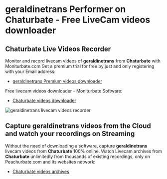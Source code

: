 # geraldinetrans Performer on Chaturbate - Free LiveCam videos downloader

## Chaturbate Live Videos Recorder

Monitor and record livecam videos of **geraldinetrans** from **Chaturbate** with Moniturbate.com
Get a premium trial for free by just and only registering with your Email address:
* [geraldinetrans Premium videos downloader](https://moniturbate.com/request-demo-licence-key.html)

Free livecam videos downloader - Moniturbate Software:
* [Chaturbate videos downloader](https://moniturbate.com/moniturbate-download-software.html)

![geraldinetrans livecam videos recorder](https://peachurnet.com/templates/moniturbate-software.png)


## Capture geraldinetrans videos from the Cloud and watch your recordings on Streaming

Without the need of downloading a software, capture **geraldinetrans** livecam videos from **Chaturbate** 100% online.
Watch Livecam archives from **Chaturbate** unlimitedly from thousands of existing recordings, only on Peachurbate.com and its websites network:
* [Chaturbate videos archives](https://peachurnet.com/)